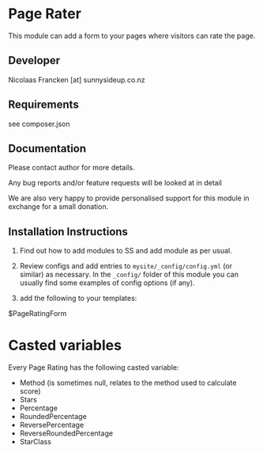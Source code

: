 Page Rater
================================================

This module can add a form to your pages where
visitors can rate the page.

Developer
-----------------------------------------------
Nicolaas Francken [at] sunnysideup.co.nz


Requirements
-----------------------------------------------
see composer.json


Documentation
-----------------------------------------------
Please contact author for more details.

Any bug reports and/or feature requests will be
looked at in detail

We are also very happy to provide personalised support
for this module in exchange for a small donation.


Installation Instructions
-----------------------------------------------
1. Find out how to add modules to SS and add module as per usual.

2. Review configs and add entries to `mysite/_config/config.yml`
(or similar) as necessary.
In the `_config/` folder of this module
you can usually find some examples of config options (if any).

3. add the following to your templates:

$PageRatingForm


# Casted variables

Every Page Rating has the following casted variable:

  - Method (is sometimes null, relates to the method used to calculate score)
  - Stars
  - Percentage
  - RoundedPercentage
  - ReversePercentage
  - ReverseRoundedPercentage
  - StarClass

